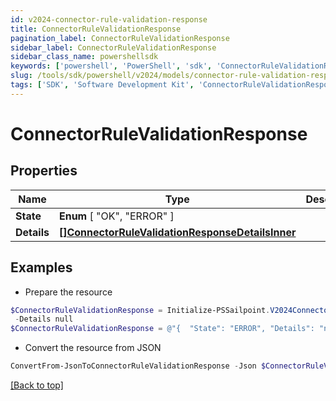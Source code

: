 ```yaml
---
id: v2024-connector-rule-validation-response
title: ConnectorRuleValidationResponse
pagination_label: ConnectorRuleValidationResponse
sidebar_label: ConnectorRuleValidationResponse
sidebar_class_name: powershellsdk
keywords: ['powershell', 'PowerShell', 'sdk', 'ConnectorRuleValidationResponse', 'V2024ConnectorRuleValidationResponse'] 
slug: /tools/sdk/powershell/v2024/models/connector-rule-validation-response
tags: ['SDK', 'Software Development Kit', 'ConnectorRuleValidationResponse', 'V2024ConnectorRuleValidationResponse']
---
```



# ConnectorRuleValidationResponse

## Properties

Name | Type | Description | Notes
------------ | ------------- | ------------- | -------------
**State** |  **Enum** [  "OK",    "ERROR" ] |  | [required]
**Details** | [**[]ConnectorRuleValidationResponseDetailsInner**](connector-rule-validation-response-details-inner) |  | [required]

## Examples

- Prepare the resource
```powershell
$ConnectorRuleValidationResponse = Initialize-PSSailpoint.V2024ConnectorRuleValidationResponse  -State ERROR `
 -Details null
$ConnectorRuleValidationResponse = @"{  "State": "ERROR", "Details": "null "}"@
```

- Convert the resource from JSON
```powershell
ConvertFrom-JsonToConnectorRuleValidationResponse -Json $ConnectorRuleValidationResponse
```


[[Back to top]](#) 

